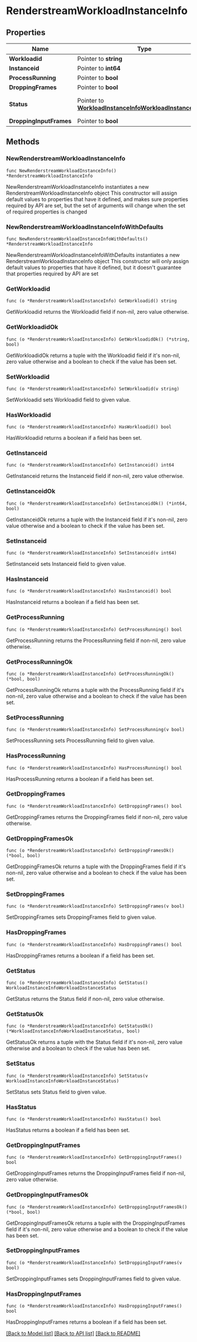# RenderstreamWorkloadInstanceInfo

## Properties

Name | Type | Description | Notes
------------ | ------------- | ------------- | -------------
**Workloadid** | Pointer to **string** |  | [optional] 
**Instanceid** | Pointer to **int64** |  | [optional] 
**ProcessRunning** | Pointer to **bool** |  | [optional] 
**DroppingFrames** | Pointer to **bool** |  | [optional] 
**Status** | Pointer to [**WorkloadInstanceInfoWorkloadInstanceStatus**](WorkloadInstanceInfoWorkloadInstanceStatus.md) |  | [optional] [default to UNKNOWN]
**DroppingInputFrames** | Pointer to **bool** |  | [optional] 

## Methods

### NewRenderstreamWorkloadInstanceInfo

`func NewRenderstreamWorkloadInstanceInfo() *RenderstreamWorkloadInstanceInfo`

NewRenderstreamWorkloadInstanceInfo instantiates a new RenderstreamWorkloadInstanceInfo object
This constructor will assign default values to properties that have it defined,
and makes sure properties required by API are set, but the set of arguments
will change when the set of required properties is changed

### NewRenderstreamWorkloadInstanceInfoWithDefaults

`func NewRenderstreamWorkloadInstanceInfoWithDefaults() *RenderstreamWorkloadInstanceInfo`

NewRenderstreamWorkloadInstanceInfoWithDefaults instantiates a new RenderstreamWorkloadInstanceInfo object
This constructor will only assign default values to properties that have it defined,
but it doesn't guarantee that properties required by API are set

### GetWorkloadid

`func (o *RenderstreamWorkloadInstanceInfo) GetWorkloadid() string`

GetWorkloadid returns the Workloadid field if non-nil, zero value otherwise.

### GetWorkloadidOk

`func (o *RenderstreamWorkloadInstanceInfo) GetWorkloadidOk() (*string, bool)`

GetWorkloadidOk returns a tuple with the Workloadid field if it's non-nil, zero value otherwise
and a boolean to check if the value has been set.

### SetWorkloadid

`func (o *RenderstreamWorkloadInstanceInfo) SetWorkloadid(v string)`

SetWorkloadid sets Workloadid field to given value.

### HasWorkloadid

`func (o *RenderstreamWorkloadInstanceInfo) HasWorkloadid() bool`

HasWorkloadid returns a boolean if a field has been set.

### GetInstanceid

`func (o *RenderstreamWorkloadInstanceInfo) GetInstanceid() int64`

GetInstanceid returns the Instanceid field if non-nil, zero value otherwise.

### GetInstanceidOk

`func (o *RenderstreamWorkloadInstanceInfo) GetInstanceidOk() (*int64, bool)`

GetInstanceidOk returns a tuple with the Instanceid field if it's non-nil, zero value otherwise
and a boolean to check if the value has been set.

### SetInstanceid

`func (o *RenderstreamWorkloadInstanceInfo) SetInstanceid(v int64)`

SetInstanceid sets Instanceid field to given value.

### HasInstanceid

`func (o *RenderstreamWorkloadInstanceInfo) HasInstanceid() bool`

HasInstanceid returns a boolean if a field has been set.

### GetProcessRunning

`func (o *RenderstreamWorkloadInstanceInfo) GetProcessRunning() bool`

GetProcessRunning returns the ProcessRunning field if non-nil, zero value otherwise.

### GetProcessRunningOk

`func (o *RenderstreamWorkloadInstanceInfo) GetProcessRunningOk() (*bool, bool)`

GetProcessRunningOk returns a tuple with the ProcessRunning field if it's non-nil, zero value otherwise
and a boolean to check if the value has been set.

### SetProcessRunning

`func (o *RenderstreamWorkloadInstanceInfo) SetProcessRunning(v bool)`

SetProcessRunning sets ProcessRunning field to given value.

### HasProcessRunning

`func (o *RenderstreamWorkloadInstanceInfo) HasProcessRunning() bool`

HasProcessRunning returns a boolean if a field has been set.

### GetDroppingFrames

`func (o *RenderstreamWorkloadInstanceInfo) GetDroppingFrames() bool`

GetDroppingFrames returns the DroppingFrames field if non-nil, zero value otherwise.

### GetDroppingFramesOk

`func (o *RenderstreamWorkloadInstanceInfo) GetDroppingFramesOk() (*bool, bool)`

GetDroppingFramesOk returns a tuple with the DroppingFrames field if it's non-nil, zero value otherwise
and a boolean to check if the value has been set.

### SetDroppingFrames

`func (o *RenderstreamWorkloadInstanceInfo) SetDroppingFrames(v bool)`

SetDroppingFrames sets DroppingFrames field to given value.

### HasDroppingFrames

`func (o *RenderstreamWorkloadInstanceInfo) HasDroppingFrames() bool`

HasDroppingFrames returns a boolean if a field has been set.

### GetStatus

`func (o *RenderstreamWorkloadInstanceInfo) GetStatus() WorkloadInstanceInfoWorkloadInstanceStatus`

GetStatus returns the Status field if non-nil, zero value otherwise.

### GetStatusOk

`func (o *RenderstreamWorkloadInstanceInfo) GetStatusOk() (*WorkloadInstanceInfoWorkloadInstanceStatus, bool)`

GetStatusOk returns a tuple with the Status field if it's non-nil, zero value otherwise
and a boolean to check if the value has been set.

### SetStatus

`func (o *RenderstreamWorkloadInstanceInfo) SetStatus(v WorkloadInstanceInfoWorkloadInstanceStatus)`

SetStatus sets Status field to given value.

### HasStatus

`func (o *RenderstreamWorkloadInstanceInfo) HasStatus() bool`

HasStatus returns a boolean if a field has been set.

### GetDroppingInputFrames

`func (o *RenderstreamWorkloadInstanceInfo) GetDroppingInputFrames() bool`

GetDroppingInputFrames returns the DroppingInputFrames field if non-nil, zero value otherwise.

### GetDroppingInputFramesOk

`func (o *RenderstreamWorkloadInstanceInfo) GetDroppingInputFramesOk() (*bool, bool)`

GetDroppingInputFramesOk returns a tuple with the DroppingInputFrames field if it's non-nil, zero value otherwise
and a boolean to check if the value has been set.

### SetDroppingInputFrames

`func (o *RenderstreamWorkloadInstanceInfo) SetDroppingInputFrames(v bool)`

SetDroppingInputFrames sets DroppingInputFrames field to given value.

### HasDroppingInputFrames

`func (o *RenderstreamWorkloadInstanceInfo) HasDroppingInputFrames() bool`

HasDroppingInputFrames returns a boolean if a field has been set.


[[Back to Model list]](../README.md#documentation-for-models) [[Back to API list]](../README.md#documentation-for-api-endpoints) [[Back to README]](../README.md)


